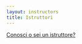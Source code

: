 ```yaml
---
layout: instructors
title: Istruttori
---
```



<a href="{{site.new_user_form}}">Conosci o sei un istruttore?</a>
